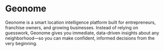 # Geonome
Geonome is a smart location intelligence platform built for entrepreneurs, franchise owners, and growing businesses. Instead of relying on guesswork, Geonome gives you immediate, data-driven insights about any neighborhood—so you can make confident, informed decisions from the very beginning.
